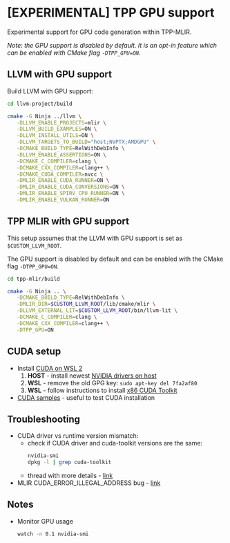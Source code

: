 # \[EXPERIMENTAL\] TPP GPU support

Experimental support for GPU code generation within TPP-MLIR.

_Note: the GPU support is disabled by default. It is an opt-in feature which can be enabled with CMake flag `-DTPP_GPU=ON`._

## LLVM with GPU support
Build LLVM with GPU support:
```sh
cd llvm-project/build

cmake -G Ninja ../llvm \
   -DLLVM_ENABLE_PROJECTS=mlir \
   -DLLVM_BUILD_EXAMPLES=ON \
   -DLLVM_INSTALL_UTILS=ON \
   -DLLVM_TARGETS_TO_BUILD="host;NVPTX;AMDGPU" \
   -DCMAKE_BUILD_TYPE=RelWithDebInfo \
   -DLLVM_ENABLE_ASSERTIONS=ON \
   -DCMAKE_C_COMPILER=clang \
   -DCMAKE_CXX_COMPILER=clang++ \
   -DCMAKE_CUDA_COMPILER=nvcc \
   -DMLIR_ENABLE_CUDA_RUNNER=ON \
   -DMLIR_ENABLE_CUDA_CONVERSIONS=ON \
   -DMLIR_ENABLE_SPIRV_CPU_RUNNER=ON \
   -DMLIR_ENABLE_VULKAN_RUNNER=ON
```
## TPP MLIR with GPU support
This setup assumes that the LLVM with GPU support is set as `$CUSTOM_LLVM_ROOT`.

The GPU support is disabled by default and can be enabled with the CMake flag `-DTPP_GPU=ON`.

```sh
cd tpp-mlir/build

cmake -G Ninja .. \
   -DCMAKE_BUILD_TYPE=RelWithDebInfo \
   -DMLIR_DIR=$CUSTOM_LLVM_ROOT/lib/cmake/mlir \
   -DLLVM_EXTERNAL_LIT=$CUSTOM_LLVM_ROOT/bin/llvm-lit \
   -DCMAKE_C_COMPILER=clang \
   -DCMAKE_CXX_COMPILER=clang++ \
   -DTPP_GPU=ON
```

## CUDA setup
- Install [CUDA on WSL 2](https://docs.nvidia.com/cuda/wsl-user-guide/index.html#getting-started-with-cuda-on-wsl)
    1. **HOST** - install newest [NVIDIA drivers on host](https://www.nvidia.com/Download/index.aspx)
    2. **WSL** - remove the old GPG key: `sudo apt-key del 7fa2af80`
    3. **WSL** - follow instructions to install [x86 CUDA Toolkit](https://developer.nvidia.com/cuda-downloads?target_os=Linux&target_arch=x86_64&Distribution=WSL-Ubuntu&target_version=2.0&target_type=deb_local)
- [CUDA samples](https://github.com/nvidia/cuda-samples) - useful to test CUDA installation

## Troubleshooting
- CUDA driver vs runtime version mismatch:
    - check if CUDA driver and cuda-toolkit versions are the same:
        ```sh
        nvidia-smi
        dpkg -l | grep cuda-toolkit
        ```
    - thread with more details - [link](https://forums.developer.nvidia.com/t/cuda-driver-version-is-insufficient-for-cuda-runtime-version-wsl2-ubuntu-18-04/178720/11)
- MLIR CUDA_ERROR_ILLEGAL_ADDRESS bug - [link](https://bugs.llvm.org/show_bug.cgi?id=51107)

## Notes
- Monitor GPU usage
    ```sh
    watch -n 0.1 nvidia-smi
    ```
